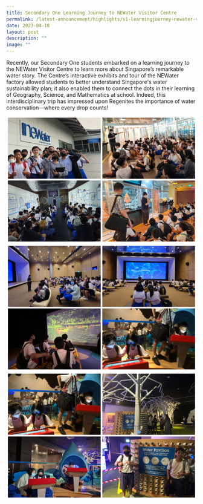 ```yaml
---
title: Secondary One Learning Journey to NEWater Visitor Centre
permalink: /latest-announcement/highlights/s1-learningjourney-newater-visitor-centre/
date: 2023-04-18
layout: post
description: ""
image: ""
---
```

Recently, our Secondary One students embarked on a learning journey to the NEWater Visitor Centre to learn more about Singapore’s remarkable water story. The Centre’s interactive exhibits and tour of the NEWater factory allowed students to better understand Singapore's water sustainability plan; it also enabled them to connect the dots in their learning of Geography, Science, and Mathematics at school. Indeed, this interdisciplinary trip has impressed upon Regenites the importance of water conservation—where every drop counts!

![](/images/Highlights%20Post/s1ljnewatervc2023-1.jpg)
![](/images/Highlights%20Post/s1ljnewatervc2023-2.jpg)
![](/images/Highlights%20Post/s1ljnewatervc2023-3.jpg)
